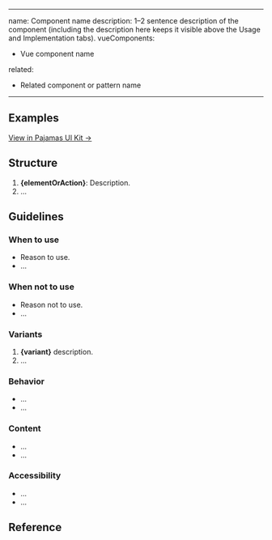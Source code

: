 <!--
  GENERAL NOTES:
  - Use simple language and be concise.
  - Use singular instead of plural when referencing a component.
  - Use singular instead of plural when referencing a user.
  - Remove all comments and extra space from a new document after content is added.
  - Static visuals can be added to support a concept, but try to keep them
    as simplified as possible. Examples can be viewed in Figma at
    https://www.figma.com/file/2XRq1MnIG69iti76Mh9HpJ/Pajamas-visual-examples?node-id=39%3A0.
  - If content isn't available for a required section, add a todo for
    future completion.
-->
---
name: Component name
description: 1–2 sentence description of the component (including the description here keeps it visible above the Usage and Implementation tabs).
vueComponents:
  - Vue component name
<!--
  `vueComponents` is used to pull the component from Storybook in order to generate the Implementation tab. Removing this will remove the Implementation tab for the component. List in alphabetical order.

  EXAMPLE:
  vueComponents:
    - GlAlert
-->
related:
  - Related component or pattern name
<!--
  RELATED PATTERNS generates a list of links under a "Related" heading at the bottom of the rendered page. A related pattern should be similar in usage/type of pattern, or if the component is also part of another component. For example, a tooltip and a popover are similar constructs used for different purposes, or a button is its own component, but also present in a modal. Remove this section if there are no related patterns. List in order of most to least related. 

  EXAMPLE:
  related:
    - /layout/grid (link to pages that are not components using '/directory/pattern-name')
    - badge
-->
---

## Examples
<!-- 
  LIVE CODED EXAMPLES are included here.

  EXAMPLE:
  [[Example:alert-variants]]
-->

[View in Pajamas UI Kit →](link-to-page-or-frame)
<!--
  Update the design specifications link above to the component in the Pajamas UI Kit. In most cases this will be a link the component’s “Variants” frame. You can find this link by clicking on the “Variants” frame and then copying the link from the “Share” option. Follow the “Figma component” issue template in Pajamas to create the component.
-->

## Structure
<!--
  Include a simplified visual of the component with the element or action numbered to match the text reference below. Examples can be viewed in Figma at https://www.figma.com/file/2XRq1MnIG69iti76Mh9HpJ/Pajamas-visual-examples?node-id=39%3A0. Request access if needed to create a new visual. An ordered list should match the numbering in the visual. The element or action name should be the first item and use **bold** formatting. Use the figure element to add the visual, like the below example:

  <figure class="figure" role="figure" aria-label="Button structure">
    <img class="figure-img" src="/img/button-structure.svg" alt="Numbered diagram of a button structure" role="img" />
  </figure>

  EXAMPLE:
  1. **Icon**: Supports the variant meaning.
-->

1. **{elementOrAction}**: Description.
1. …

## Guidelines
<!--
  The Guidelines section contains the bulk of the page content. Sections are in the same order for every component and there's room where variable sections can be added.
-->

### When to use
<!--
  Include item(s) in a bulleted list that clarify when to use this component. Be direct and try not to reference specific parts of GitLab to keep these guides evergreen and applicable to any GitLab property.

  EXAMPLE:
  - Advise the user that they should be aware of, or address something related to their current context.
-->

- Reason to use.
- …

### When not to use
<!--
  Include item(s) in a bulleted list that clarify when NOT to use this component. Be direct and try not to reference specific parts of GitLab to keep these guides evergreen and applicable to any GitLab property.

  Here is a good place to reference an alternate component if it fits the use case better.

  EXAMPLE:
  - If you need to deliver an instance level message from an admin to all users, use a [broadcast message](/components/broadcast-message) instead.
-->

- Reason not to use.
- …

### Variants
<!--
  If the component has no variants, change this heading to "Appearance."

  EXAMPLES:
  - **Danger**: Advise the user that their attention is needed to address or be aware of a critical issue that relates to the current context. The variant name should be the first item and use **bold** formatting.

  -or-

  ### Appearance

  Background color is chosen by the admin from a set of swatches when creating the broadcast message.
-->

1. **{variant}** description.
1. …

<!-- Begin variable content -->

<!--
  VARIABLE SECTIONS that relate to the component's visual appearance can be placed here. For example, sizes and states.

  ### Heading

  - …
  - …
-->

<!-- End variable content -->

### Behavior
<!--
  Bulleted list of items that describe the component behavior.

  EXAMPLE:
  - Permanently dismissible only when the alert relates to a user’s individual instance and wasn’t triggered by a system condition.
-->

- …
- …

### Content
<!--
  Bulleted list of items that describe the content within the component. Use a subheading when multiple bullet points relate to one item.

  EXAMPLES:
  - All copy within an alert should be short, actionable, and use clear language.

  -or-

  #### Title
  - Be brief and keep it to a single line by utilizing a sentence fragment.
  - Avoid using punctuation such as periods, commas, or semicolons.
-->

- …
- …

<!-- Begin variable content -->

<!--
  VARIABLE SECTIONS that are unique to this component can be placed here. For example, alignment and combinations.

  ### Heading

  - …
  - …
-->

<!-- End variable content -->

### Accessibility
<!--
  Bulleted list of items that describe the accessibility considerations within the component.

  EXAMPLE:
  - An alert should receive focus and use `aria-live` to announce its presence and allow a user to interact with it immediately.
-->

- …
- …

## Reference
<!--
  An optional section for anecdotal comments on key decisions related to the component. This can also include notes about deprecated variants. Reference links should go to publicly available GitLab resources, like an issue, or the Docs site.
-->

<!--
  The list of related components and meta information is automatically added from the frontmatter.
-->
